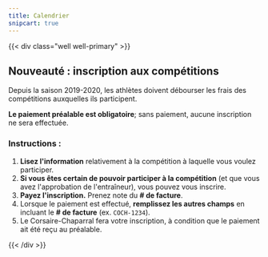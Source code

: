 ```yaml
---
title: Calendrier
snipcart: true
---
```


{{< div class="well well-primary" >}}
## Nouveauté : inscription aux compétitions

Depuis la saison 2019-2020, les athlètes doivent débourser les frais des compétitions auxquelles ils participent.

**Le paiement préalable est obligatoire**; sans paiement, aucune inscription ne sera effectuée.

### Instructions :

1. **Lisez l'information** relativement à la compétition à laquelle vous voulez participer.
2. **Si vous êtes certain de pouvoir participer à la compétition** (et que vous avez l'approbation de l'entraîneur), vous pouvez vous inscrire.
3. **Payez l'inscription.** Prenez note du **# de facture**.
4. Lorsque le paiement est effectué, **remplissez les autres champs** en incluant le **# de facture** (ex. `COCH-1234`).
5. Le Corsaire-Chaparral fera votre inscription, à condition que le paiement ait été reçu au préalable.

{{< /div >}}
